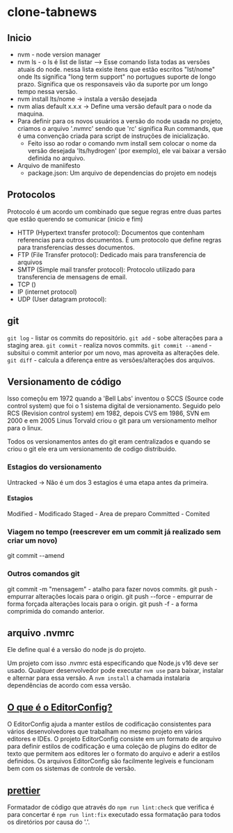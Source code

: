 # clone-tabnews

## Inicio

- nvm - node version manager
- nvm ls - o ls é list de listar --> Esse comando lista todas as versões atuais do node.
  nessa lista existe itens que estão escritos "lst/nome" onde lts significa "long term support" no portugues suporte de longo prazo. Significa que os responsaveis vão da suporte por um longo tempo nessa versão.
- nvm install lts/nome -> instala a versão desejada
- nvm alias default x.x.x -> Define uma versão default para o node da maquina.
- Para definir para os novos usuários a versão do node usada no projeto, criamos o arquivo '.nvmrc' sendo que 'rc' significa Run commands, que é uma convenção criada para script de instruções de inicialização.
  - Feito isso ao rodar o comando nvm install sem colocar o nome da versão desejada 'lts/hydrogen' (por exemplo), ele vai baixar a versão definida no arquivo.
- Arquivo de maniifesto
  - package.json: Um arquivo de dependencias do projeto em nodejs

## Protocolos

Protocolo é um acordo um combinado que segue regras entre duas partes que estão querendo se comunicar (inicio e fim)

- HTTP (Hypertext transfer protocol): Documentos que contenham referencias para outros documentos. É um protocolo que define regras para transferencias desses documentos.
- FTP (File Transfer protocol): Dedicado mais para transferencia de arquivos
- SMTP (Simple mail transfer protocol): Protocolo utilizado para transferencia de mensagens de email.
- TCP ()
- IP (internet protocol)
- UDP (User datagram protocol):

## git

`git log` - listar os commits do repositório.
`git add` - sobe alterações para a staging area.
`git commit` - realiza novos commits.
`git commit --amend` - subsitui o commit anterior por um novo, mas aproveita as alterações dele.
`git diff` - calcula a diferença entre as versões/alterações dos arquivos.

## Versionamento de código

Isso começõu em 1972 quando a 'Bell Labs' inventou o SCCS (Source code control system) que foi o 1 sistema digital de versionamento. Seguido pelo RCS (Revision control system) em 1982, depois CVS em 1986, SVN em 2000 e em 2005 Linus Torvald criou o git para um versionamento melhor para o linux.

Todos os versionamentos antes do git eram centralizados e quando se criou o git ele era um versionamento de codigo distribuido.

### Estagios do versionamento

Untracked -> Não é um dos 3 estagios é uma etapa antes da primeira.

#### Estagios

Modified - Modificado
Staged - Area de preparo
Committed - Comited

### Viagem no tempo (reescrever em um commit já realizado sem criar um novo)

git commit --amend

### Outros comandos git

git commit -m "mensagem" - atalho para fazer novos commits.
git push - empurrar alterações locais para o origin.
git push --force - empurrar de forma forçada alterações locais para o origin.
git push -f - a forma comprimida do comando anterior.

## arquivo .nvmrc

Ele define qual é a versão do node js do projeto.

Um projeto com isso .nvmrc está especificando que Node.js v16 deve ser usado. Qualquer desenvolvedor pode executar `nvm use` para baixar, instalar e alternar para essa versão. A `nvm install` a chamada instalaria dependências de acordo com essa versão.

## [O que é o EditorConfig?](https://editorconfig.org/)

O EditorConfig ajuda a manter estilos de codificação consistentes para vários desenvolvedores que trabalham no mesmo projeto em vários editores e IDEs. O projeto EditorConfig consiste em um formato de arquivo para definir estilos de codificação e uma coleção de plugins do editor de texto que permitem aos editores ler o formato do arquivo e aderir a estilos definidos. Os arquivos EditorConfig são facilmente legíveis e funcionam bem com os sistemas de controle de versão.

## [prettier](https://prettier.io/)

Formatador de código que através do `npm run lint:check` que verifica é para concertar é `npm run lint:fix` executado essa formatação para todos os diretórios por causa do '.'.
